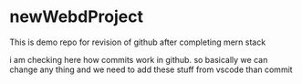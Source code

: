 # newWebdProject
This is demo repo for revision of github after completing mern stack 

i am checking here how commits work in github.
so basically we can change any thing and we need to add these stuff from vscode than commit 
